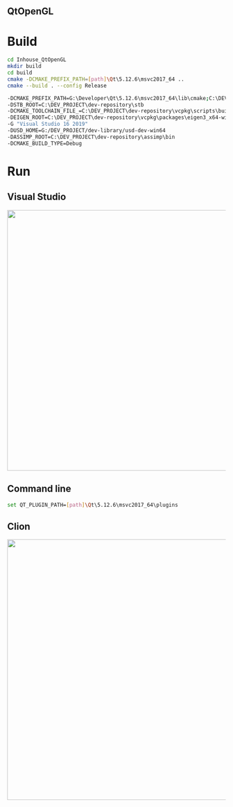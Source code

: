 ## QtOpenGL

# Build

```bash
cd Inhouse_QtOpenGL
mkdir build
cd build
cmake -DCMAKE_PREFIX_PATH=[path]\Qt\5.12.6\msvc2017_64 ..
cmake --build . --config Release
```

```bash
-DCMAKE_PREFIX_PATH=G:\Developer\Qt\5.12.6\msvc2017_64\lib\cmake;C:\DEV_PROJECT\dev-repository\vcpkg\installed\x64-windows\share\spdlog;C:\DEV_PROJECT\dev-repository\vcpkg\installed\x64-windows\share\fmt
-DSTB_ROOT=C:\DEV_PROJECT\dev-repository\stb
-DCMAKE_TOOLCHAIN_FILE_=C:\DEV_PROJECT\dev-repository\vcpkg\scripts\buildsystems\vcpkg.cmake
-DEIGEN_ROOT=C:\DEV_PROJECT\dev-repository\vcpkg\packages\eigen3_x64-windows
-G "Visual Studio 16 2019"
-DUSD_HOME=G:/DEV_PROJECT/dev-library/usd-dev-win64
-DASSIMP_ROOT=C:\DEV_PROJECT\dev-repository\assimp\bin
-DCMAKE_BUILD_TYPE=Debug
```

# Run

## Visual Studio

<div align=center>
<img src="https://github.com/winsingaaron/Inhouse_QtOpenGL/blob/master/resource/images/set_up_in_vs.jpg?raw=true" width="600">
</div>

## Command line
```bash
set QT_PLUGIN_PATH=[path]\Qt\5.12.6\msvc2017_64\plugins
```

## Clion

<div align=center>
<img src="https://github.com/winsingaaron/Inhouse_QtOpenGL/blob/master/resource/images/run_clion.jpg?raw=true" width="600">
</div>

